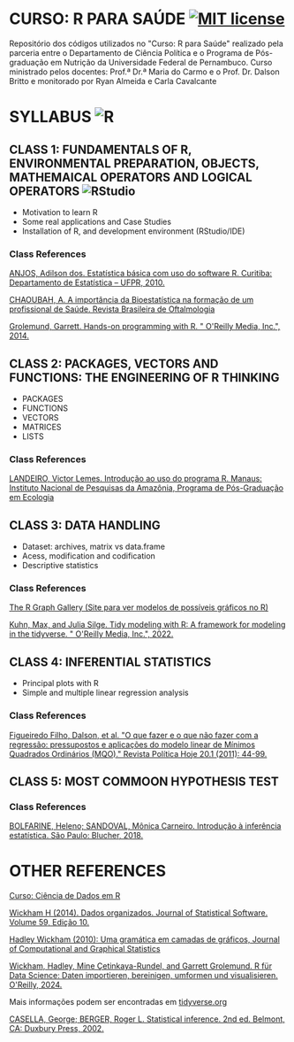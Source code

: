 # CURSO: R PARA SAÚDE   [![MIT license](https://img.shields.io/badge/License-MIT-blue.svg)](https://lbesson.mit-license.org/)
Repositório dos códigos utilizados no "Curso: R para Saúde" realizado pela parceria entre o Departamento de Ciência Política e o Programa de Pós-graduação em Nutrição da Universidade Federal de Pernambuco. Curso ministrado pelos docentes: Prof.ª Dr.ª Maria do Carmo e o Prof. Dr. Dalson Britto e monitorado por Ryan Almeida e Carla Cavalcante 

# SYLLABUS  ![R](https://img.shields.io/badge/r-%23276DC3.svg?style=for-the-badge&logo=r&logoColor=white) 

## CLASS 1: FUNDAMENTALS OF R, ENVIRONMENTAL PREPARATION, OBJECTS, MATHEMAICAL OPERATORS AND LOGICAL OPERATORS  ![RStudio](https://img.shields.io/badge/RStudio-4285F4?style=for-the-badge&logo=rstudio&logoColor=white)

* Motivation to learn R
* Some real applications and Case Studies
* Installation  of R, and development environment (RStudio/IDE)

### Class References

[ANJOS, Adilson dos. Estatística básica com uso do software R. Curitiba: Departamento de Estatística – UFPR, 2010.](https://docs.ufpr.br/~aanjos/TRI/R/rbasico.pdf)

[CHAOUBAH, A. A importância da Bioestatística na formação de um profissional de Saúde. Revista Brasileira de Oftalmologia](https://www.scielo.br/j/rbof/a/ZnvJ63VgxhbhWthX9nVBWgg/?format=html&lang=pt)

[Grolemund, Garrett. Hands-on programming with R. " O'Reilly Media, Inc.", 2014.](https://rstudio-education.github.io/hopr/basics.html)

## CLASS 2: PACKAGES, VECTORS AND FUNCTIONS: THE ENGINEERING OF R THINKING

* PACKAGES
* FUNCTIONS
* VECTORS
* MATRICES
* LISTS

### Class References

[LANDEIRO, Victor Lemes. Introdução ao uso do programa R. Manaus: Instituto Nacional de Pesquisas da Amazônia, Programa de Pós-Graduação em Ecologia](https://cran.r-project.org/doc/contrib/Landeiro-Introducao.pdf)

## CLASS 3: DATA HANDLING

* Dataset: archives, matrix vs data.frame
* Acess, modification and codification
* Descriptive statistics

### Class References

[The R Graph Gallery (Site para ver modelos de possíveis gráficos no R)](https://r-graph-gallery.com/index.html)

[Kuhn, Max, and Julia Silge. Tidy modeling with R: A framework for modeling in the tidyverse. " O'Reilly Media, Inc.", 2022.](https://www.tmwr.org/)

## CLASS 4: INFERENTIAL STATISTICS

* Principal plots with R
* Simple and multiple linear regression analysis

### Class References

[Figueiredo Filho, Dalson, et al. "O que fazer e o que não fazer com a regressão: pressupostos e aplicações do modelo linear de Mínimos Quadrados Ordinários (MQO)." Revista Política Hoje 20.1 (2011): 44-99.](https://www.academia.edu/8169376/O_que_Fazer_e_o_que_N%C3%A3o_Fazer_com_a_Regress%C3%A3o_pressupostos_e_aplica%C3%A7%C3%B5es_do_modelo_linear_de_M%C3%ADnimos_Quadrados_Ordin%C3%A1rios_MQO)

## CLASS 5: MOST COMMOON HYPOTHESIS TEST

### Class References

[BOLFARINE, Heleno; SANDOVAL, Mônica Carneiro. Introdução à inferência estatística. São Paulo: Blucher, 2018.](https://docs.ufpr.br/~lucambio/CE210/LIVRO%20de%20infer%EAncia%20bolfarine.pdf)


# OTHER REFERENCES

[Curso: Ciência de Dados em R](https://livro.curso-r.com/index.html)

[Wickham H (2014). Dados organizados. Journal of Statistical Software. Volume 59, Edição 10.](https://vita.had.co.nz/papers/tidy-data.pdf)

[Hadley Wickham (2010): Uma gramática em camadas de gráficos, Journal of Computational and Graphical Statistics](https://byrneslab.net/classes/biol607/readings/wickham_layered-grammar.pdf)

[Wickham, Hadley, Mine Çetinkaya-Rundel, and Garrett Grolemund. R für Data Science: Daten importieren, bereinigen, umformen und visualisieren. O'Reilly, 2024.](https://pt.r4ds.hadley.nz/)

Mais informações podem ser encontradas em [tidyverse.org](https://tidyverse.org/)

[CASELLA, George; BERGER, Roger L. Statistical inference. 2nd ed. Belmont, CA: Duxbury Press, 2002.](https://www.amazon.com.br/Statistical-Inference-George-Casella/dp/1032593032/ref=sr_1_1?__mk_pt_BR=%C3%85M%C3%85%C5%BD%C3%95%C3%91&crid=32UCM6L87P7E1&dib=eyJ2IjoiMSJ9.Ax3SRemiZDkg6JQcCEjJyvkHFeo9-o-Z8AwK3hLco-p9p1QN5dOVAGYp-1RLcf0wX5z0QLCKtHCJXsXauosVYrzAX5WOG4kYqeJPoTC-M9U8evy8ED_8XzKushqfNV4-0qSUPZJoSDMvHHf9QgkfYZfShcnEblFie46_09JPowIsR77rDAaw3oHsj0MwLZxl.G8t2XqvTavTKwvfQPgVAJ4QK2bSzEZiEhoypCq-SWDI&dib_tag=se&keywords=Statistical+Inference+ByGeorge+Casella%2C+Roger+Berger&qid=1761863452&sprefix=statistical+inference+bygeorge+casella+roger+berger%2Caps%2C229&sr=8-1&ufe=app_do%3Aamzn1.fos.4bddec23-2dcf-4403-8597-e1a02442043d)
